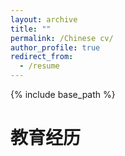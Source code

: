 ```yaml
---
layout: archive
title: ""
permalink: /Chinese cv/
author_profile: true
redirect_from:
  - /resume
---
```


{% include base_path %}

# 教育经历



